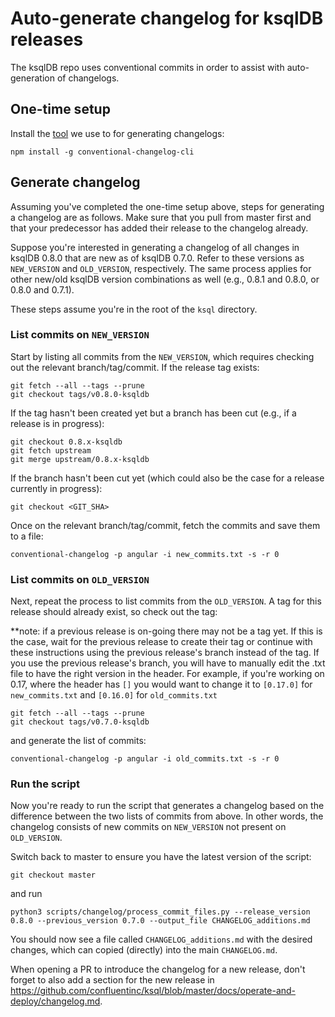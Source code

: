 # Auto-generate changelog for ksqlDB releases

The ksqlDB repo uses conventional commits in order to assist with auto-generation of changelogs.

## One-time setup

Install the [tool](https://github.com/conventional-changelog/conventional-changelog/tree/master/packages/conventional-changelog-cli) we use to for generating changelogs:
```
npm install -g conventional-changelog-cli
```

## Generate changelog

Assuming you've completed the one-time setup above, steps for generating a changelog are as follows. Make sure that you pull from master first and that your predecessor has added their release to the changelog already.

Suppose you're interested in generating a changelog of all changes in ksqlDB 0.8.0 that are new as of ksqlDB 0.7.0. Refer to these versions as `NEW_VERSION` and `OLD_VERSION`, respectively. The same process applies for other new/old ksqlDB version combinations as well (e.g., 0.8.1 and 0.8.0, or 0.8.0 and 0.7.1).

These steps assume you're in the root of the `ksql` directory.

### List commits on `NEW_VERSION`

Start by listing all commits from the `NEW_VERSION`, which requires checking out the relevant branch/tag/commit. If the release tag exists:
```
git fetch --all --tags --prune
git checkout tags/v0.8.0-ksqldb
```
If the tag hasn't been created yet but a branch has been cut (e.g., if a release is in progress):
```
git checkout 0.8.x-ksqldb
git fetch upstream
git merge upstream/0.8.x-ksqldb
```
If the branch hasn't been cut yet (which could also be the case for a release currently in progress):
```
git checkout <GIT_SHA>
```

Once on the relevant branch/tag/commit, fetch the commits and save them to a file:
```
conventional-changelog -p angular -i new_commits.txt -s -r 0
```

### List commits on `OLD_VERSION`

Next, repeat the process to list commits from the `OLD_VERSION`. A tag for this release should already exist, so check out the tag:
 
**note: if a previous release is on-going there may not be a tag yet. If this is the case, wait for the previous release to create
their tag or continue with these instructions using the previous release's branch instead of the tag. If you use the previous release's branch,
you will have to manually edit the .txt file to have the right version in the header. For example, if you're working on 0.17, where the header
has `[]` you would want to change it to `[0.17.0]` for `new_commits.txt` and `[0.16.0]` for `old_commits.txt`
```
git fetch --all --tags --prune
git checkout tags/v0.7.0-ksqldb
```
and generate the list of commits:
```
conventional-changelog -p angular -i old_commits.txt -s -r 0
```

### Run the script

Now you're ready to run the script that generates a changelog based on the difference between the two lists of commits from above. In other words, the changelog consists of new commits on `NEW_VERSION` not present on `OLD_VERSION`.

Switch back to master to ensure you have the latest version of the script:
```
git checkout master
```
and run
```
python3 scripts/changelog/process_commit_files.py --release_version 0.8.0 --previous_version 0.7.0 --output_file CHANGELOG_additions.md
```

You should now see a file called `CHANGELOG_additions.md` with the desired changes, which can copied (directly) into the main `CHANGELOG.md`.

When opening a PR to introduce the changelog for a new release, don't forget to also add a section for the new release in
https://github.com/confluentinc/ksql/blob/master/docs/operate-and-deploy/changelog.md.
